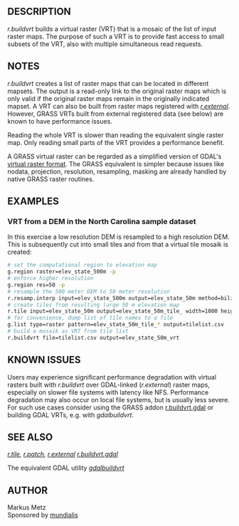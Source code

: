 ## DESCRIPTION

*r.buildvrt* builds a virtual raster (VRT) that is a mosaic of the list
of input raster maps. The purpose of such a VRT is to provide fast
access to small subsets of the VRT, also with multiple simultaneous read
requests.

## NOTES

*r.buildvrt* creates a list of raster maps that can be located in
different mapsets. The output is a read-only link to the original raster
maps which is only valid if the original raster maps remain in the
originally indicated mapset. A VRT can also be built from raster maps
registered with *[r.external](r.external.md)*. However, GRASS VRTs built
from external registered data (see below) are known to have performance
issues.

Reading the whole VRT is slower than reading the equivalent single
raster map. Only reading small parts of the VRT provides a performance
benefit.

A GRASS virtual raster can be regarded as a simplified version of GDAL's
[virtual raster
format](https://gdal.org/en/stable/drivers/raster/vrt.html). The GRASS
equivalent is simpler because issues like nodata, projection,
resolution, resampling, masking are already handled by native GRASS
raster routines.

## EXAMPLES

### VRT from a DEM in the North Carolina sample dataset

In this exercise a low resolution DEM is resampled to a high resolution
DEM. This is subsequently cut into small tiles and from that a virtual
tile mosaik is created:

```sh
# set the computational region to elevation map
g.region raster=elev_state_500m -p
# enforce higher resolution
g.region res=50 -p
# resample the 500 meter DEM to 50 meter resolution
r.resamp.interp input=elev_state_500m output=elev_state_50m method=bilinear
# create tiles from resulting large 50 m elevation map
r.tile input=elev_state_50m output=elev_state_50m_tile_ width=1000 height=1000 overlap=0
# for convenience, dump list of tile names to a file
g.list type=raster pattern=elev_state_50m_tile_* output=tilelist.csv
# build a mosaik as VRT from tile list
r.buildvrt file=tilelist.csv output=elev_state_50m_vrt
```

## KNOWN ISSUES

Users may experience significant performance degradation with virtual
rasters built with *r.buildvrt* over GDAL-linked (*r.external*) raster
maps, especially on slower file systems with latency like NFS.
Performance degradation may also occur on local file systems, but is
usually less severe. For such use cases consider using the GRASS
addon
[r.buildvrt.gdal](https://grass.osgeo.org/grass-devel/manuals/addons/r.buildvrt.gdal.html)
or building GDAL VRTs, e.g. with *gdalbuildvrt*.

## SEE ALSO

*[r.tile](r.tile.md), [r.patch](r.patch.md), [r.external](r.external.md)
[r.buildvrt.gdal](https://grass.osgeo.org/grass-devel/manuals/addons/r.buildvrt.gdal.html)*

The equivalent GDAL utility
*[gdalbuildvrt](https://gdal.org/en/stable/programs/gdalbuildvrt.html)*

## AUTHOR

Markus Metz  
Sponsored by [mundialis](https://www.mundialis.de)
